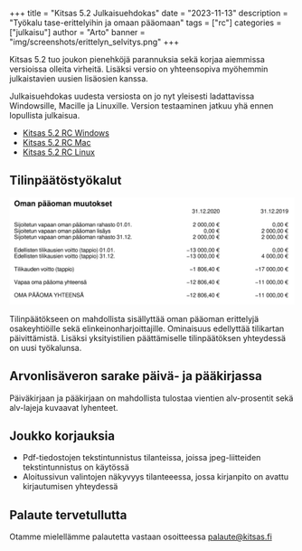 +++
title = "Kitsas 5.2 Julkaisuehdokas"
date = "2023-11-13"
description = "Työkalu tase-erittelyihin ja omaan pääomaan"
tags = ["rc"]
categories = ["julkaisu"]
author = "Arto"
banner = "img/screenshots/erittelyn_selvitys.png"
+++ 

Kitsas 5.2 tuo joukon pienehköjä parannuksia sekä korjaa aiemmissa versioissa olleita virheitä. Lisäksi versio on yhteensopiva myöhemmin julkaistavien uusien lisäosien kanssa.

Julkaisuehdokas uudesta versiosta on jo nyt yleisesti ladattavissa Windowsille, Macille ja Linuxille. Version testaaminen jatkuu yhä ennen lopullista julkaisua.

- [Kitsas 5.2 RC Windows](https://github.com/artoh/kitupiikki/releases/download/v5.2-rc/kitsas-5.2-RC-asennus.exe)
- [Kitsas 5.2 RC Mac](https://github.com/petriaarnio/kitupiikki/releases/download/mac-v5.2-rc/Kitsas-5.2-rc.dmg)
- [Kitsas 5.2 RC Linux](https://github.com/artoh/kitupiikki/releases/download/v5.2-rc/Kitsas-5.2-rc-x86_64.AppImage)

## Tilinpäätöstyökalut

<img src="/img/screenshots/omapaaomaoy.png" class="img-responsive"/>

Tilinpäätökseen on mahdollista sisällyttää oman pääoman erittelyjä osakeyhtiöille sekä elinkeinonharjoittajille. Ominaisuus edellyttää tilikartan päivittämistä. Lisäksi yksityistilien päättämiselle tilinpäätöksen yhteydessä on uusi työkalunsa.

## Arvonlisäveron sarake päivä- ja pääkirjassa

Päiväkirjaan ja pääkirjaan on mahdollista tulostaa vientien alv-prosentit sekä alv-lajeja kuvaavat lyhenteet.

## Joukko korjauksia

- Pdf-tiedostojen tekstintunnistus tilanteissa, joissa jpeg-liitteiden tekstintunnistus on käytössä
- Aloitussivun valintojen näkyvyys tilanteeessa, jossa kirjanpito on avattu kirjautumisen yhteydessä

## Palaute tervetullutta

Otamme mielellämme palautetta vastaan osoitteessa palaute@kitsas.fi
